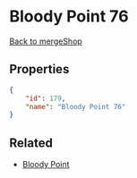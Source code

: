 # Bloody Point 76

<no description available>

[Back to mergeShop](../merge-shops.md)

## Properties

```json
{
    "id": 179,
    "name": "Bloody Point 76"
}
```

## Related

- [Bloody Point](../items/10814-bloody-point.md)

